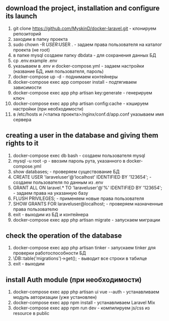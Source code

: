 ## download the project, installation and configure its launch

01. git clone https://github.com/MyskinD/docker-laravel.git - клонируем репозиторий
02. заходим в папку проекта
03. sudo chown -R $USER:$USER . - задаем права пользователя на каталог проекта (не root)
04. в папке mysql создаем папку dbdata - для сохранения данных БД
05. cp .env.example .env
06. указываем в .env и docker-compose.yml - задаем настройки (название БД, имя пользователя, пароль)
07. docker-compose up -d - поднимаем контейнеры
08. docker-compose exec app composer install - подтягиваем зависимости
09. docker-compose exec app php artisan key:generate - генерируем ключ
10. docker-compose exec app php artisan config:cache - кэшируем настройки (при необходимости)
11. в /etc/hosts и /<папка проекта>/nginx/conf.d/app.conf указываем имя сервера

## creating a user in the database and giving them rights to it

01. docker-compose exec db bash - создаем пользователя mysql
02. mysql -u root -p - ввозим пароль рута, указанного в docker-compose.yml
03. show databases; - проверяем существование БД
04. CREATE USER 'laraveluser'@'localhost' IDENTIFIED BY '123654'; - создаем пользователя по данным из .env
05. GRANT ALL ON laravel.* TO 'laraveluser'@'%' IDENTIFIED BY '123654'; - задаем права на указанную базу
06. FLUSH PRIVILEGES; - применяем новые права пользователя
07. SHOW GRANTS FOR laraveluser@localhost; - проверяем назначенные права пользователю
08. exit - выходим из БД и контейнера
09. docker-compose exec app php artisan migrate - запускаем миграции

## check the operation of the database

01. docker-compose exec app php artisan tinker - запускаем tinker для проверки работоспособности БД
02. \DB::table('migrations')->get(); - выводит все строки в табилце
03. exit - выходим 

## install Auth module (при необходимости)

01. docker-compose exec app php artisan ui vue --auth - устанавливаем модуль авторизации (уже установлен)
02. docker-compose exec app npm install - устанавливаем Laravel Mix
03. docker-compose exec app npm run dev - компилируем js/css из resource в public